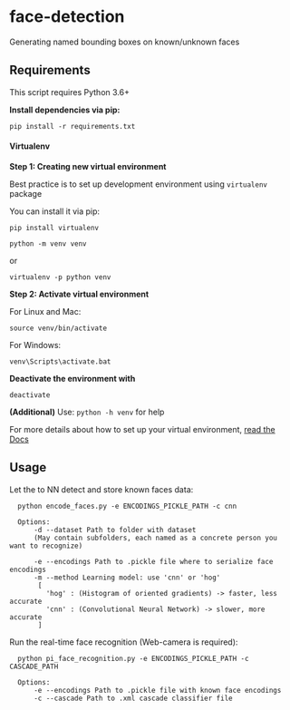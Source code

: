 # face-detection

Generating named bounding boxes on known/unknown faces

## Requirements 

This script requires Python 3.6+ 

**Install dependencies via pip:**

```
pip install -r requirements.txt
``` 
#### Virtualenv

**Step 1: Creating new virtual environment**

Best practice is to set up development environment using  ```virtualenv``` package

You can install it via pip:
```
pip install virtualenv
```

```
python -m venv venv
```
or

```
virtualenv -p python venv
```

**Step 2: Activate virtual environment**

For Linux and Mac:
```
source venv/bin/activate
```
For Windows:
```
venv\Scripts\activate.bat
```

**Deactivate the environment with**

```
deactivate
```

**(Additional)**
 Use: `python -h venv` for help

For more details about how to set up your virtual environment, [read the Docs](https://docs.python.org/3/library/venv.html)



## Usage

Let the to NN detect and store known faces data:

      
      python encode_faces.py -e ENCODINGS_PICKLE_PATH -c cnn
          
      Options:
          -d --dataset Path to folder with dataset
          (May contain subfolders, each named as a concrete person you want to recognize)
          
          -e --encodings Path to .pickle file where to serialize face encodings
          -m --method Learning model: use 'cnn' or 'hog'
           [
             'hog' : (Histogram of oriented gradients) -> faster, less accurate
             'cnn' : (Convolutional Neural Network) -> slower, more accurate
           ]

Run the real-time face recognition (Web-camera is required):

      python pi_face_recognition.py -e ENCODINGS_PICKLE_PATH -c CASCADE_PATH
          
      Options:
          -e --encodings Path to .pickle file with known face encodings
          -c --cascade Path to .xml cascade classifier file